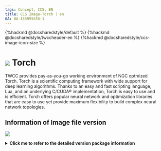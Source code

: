 ```yaml
---
tags: Concept, CCS, EN
title: CCS Image-Torch | en
GA: UA-155999456-1
---
```


{%hackmd @docsharedstyle/default %}
{%hackmd @docsharedstyle/twccheader-en %}
{%hackmd @docsharedstyle/ccs-image-icon-size %}

# <img class="ccsimgicon" src="https://cos.twcc.ai/SYS-MANUAL/uploads/upload_f55059e9d0a6ac45c44bcc0ec1bebff5.png">   Torch


TWCC provides pay-as-you-go working environment of NGC optmized Torch. Torch is a scientific computing framework with wide support for deep learning algorithms. Thanks to an easy and fast scripting language, Lua, and an underlying C/CUDA® implementation, Torch is easy to use and is efficient. Torch offers popular neural network and optimization libraries that are easy to use yet provide maximum flexibility to build complex neural network topologies.

## <i class="fa fa-sticky-note" aria-hidden="true"></i> <span class="ccsimglist">Information of Image file version
</span> 

![](https://cos.twcc.ai/SYS-MANUAL/uploads/upload_dee7841bc52b07833f4b369612ff87c9.png)



<details class="docspoiler">

<summary><b>Click me to refer to the detailed version package information</b></summary>

- [torch-18.08-py2-v1](https://docs.nvidia.com/deeplearning/frameworks/torch-release-notes/rel_18.08.html#rel_18.08)

</details>
